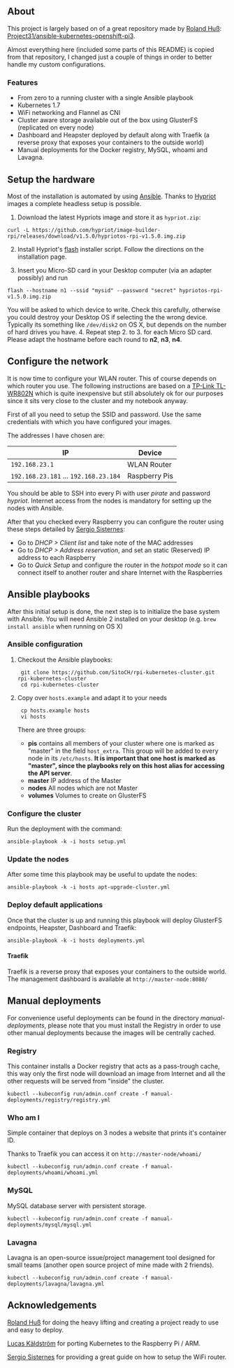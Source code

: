 ## About

This project is largely based on of a great repository made by [Roland Huß](https://github.com/rhuss):
[Project31/ansible-kubernetes-openshift-pi3](https://github.com/Project31/ansible-kubernetes-openshift-pi3).

Almost everything here (included some parts of this README) is copied from that repository, I changed just a couple of things in order to better handle my custom configurations.

### Features

* From zero to a running cluster with a single Ansible playbook
* Kubernetes 1.7
* WiFi networking and Flannel as CNI
* Cluster aware storage available out of the box using GlusterFS (replicated on every node)
* Dashboard and Heapster deployed by default along with Traefik (a reverse proxy that exposes your containers to the outside world)
* Manual deployments for the Docker registry, MySQL, whoami and Lavagna.

## Setup the hardware

Most of the installation is automated by using [Ansible](https://www.ansible.com/).
Thanks to [Hypriot](https://github.com/hypriot/image-builder-rpi/releases/latest) images a complete headless setup is possible.

1. Download the latest Hypriots image and store it as `hypriot.zip`:
```
curl -L https://github.com/hypriot/image-builder-rpi/releases/download/v1.5.0/hypriotos-rpi-v1.5.0.img.zip
```
2. Install Hypriot's [flash](https://github.com/hypriot/flash) installer script. Follow the directions on the installation page.

3. Insert you Micro-SD card in your Desktop computer (via an adapter possibly) and run
```
flash --hostname n1 --ssid "mysid" --password "secret" hypriotos-rpi-v1.5.0.img.zip
```
   You will be asked to which device to write. Check this carefully, otherwise you could destroy your Desktop OS if selecting the the wrong device. Typically its something like `/dev/disk2` on OS X, but depends on the number of hard drives you have.
4. Repeat step 2. to 3. for each Micro SD card. Please adapt the hostname before each round to **n2**, **n3**, **n4**.

## Configure the network

It is now time to configure your WLAN router. This of course depends on which router you use. The following instructions are based on a [TP-Link TL-WR802N](http://www.tp-link.de/products/details/TL-WR802N.html) which is quite inexpensive but still absolutely ok for our purposes since it sits very close to the cluster and my notebook anyway.

First of all you need to setup the SSID and password. Use the same credentials with which you have configured your images.

The addresses I have chosen are:

| IP                                    | Device          |
| ------------------------------------- | --------------- |
| `192.168.23.1`                        | WLAN Router     |
| `192.168.23.181` ... `192.168.23.184` | Raspberry Pis   |


You should be able to SSH into every Pi with user *pirate* and password *hypriot*. Internet access from the nodes is mandatory for setting up the nodes with Ansible.

After that you checked every Raspberry you can configure the router using these steps detailed by [Sergio Sisternes](https://twitter.com/sesispla):

* Go to *DHCP > Client list* and take note of the MAC addresses
* Go to *DHCP > Address reservation*, and set an static (Reserved) IP address to each Raspberry
* Go to *Quick Setup* and configure the router in the *hotspot mode* so it can connect itself to another router and share Internet with the Raspberries

## Ansible playbooks

After this initial setup is done, the next step is to initialize the base system with Ansible. You will need Ansible 2 installed on your desktop (e.g. `brew install ansible` when running on OS X)

### Ansible configuration

1. Checkout the Ansible playbooks:

        git clone https://github.com/SitoCH/rpi-kubernetes-cluster.git rpi-kubernetes-cluster
        cd rpi-kubernetes-cluster

2. Copy over `hosts.example` and adapt it to your needs

        cp hosts.example hosts
        vi hosts

   There are three groups:

   * **pis** contains all members of your cluster where one is marked as "master" in the field `host_extra`. This group will be added to every node in its `/etc/hosts`. **It is important that one host is marked as "master", since the playbooks rely on this host alias for accessing the API server**.
   * **master** IP address of the Master
   * **nodes** All nodes which are not Master
   * **volumes** Volumes to create on GlusterFS

### Configure the cluster

Run the deployment with the command:

    ansible-playbook -k -i hosts setup.yml

### Update the nodes

After some time this playbook may be useful to update the nodes:

    ansible-playbook -k -i hosts apt-upgrade-cluster.yml

### Deploy default applications

Once that the cluster is up and running this playbook will deploy GlusterFS endpoints, Heapster, Dashboard and Traefik:

    ansible-playbook -k -i hosts deployments.yml

#### Traefik

Traefik is a reverse proxy that exposes your containers to the outside world. The management dashboard is available at `http://master-node:8080/`

## Manual deployments

For convenience useful deployments can be found in the directory *manual-deployments*, please note that you must install the Registry in order to use other manual deployments because the images will be centrally cached.

### Registry

This container installs a Docker registry that acts as a pass-trough cache, this way only the first node will download an image from Internet and all the other requests will be served from "inside" the cluster.

    kubectl --kubeconfig run/admin.conf create -f manual-deployments/registry/registry.yml

### Who am I

Simple container that deploys on 3 nodes a website that prints it's container ID.

Thanks to Traefik you can access it on `http://master-node/whoami/`

    kubectl --kubeconfig run/admin.conf create -f manual-deployments/whoami/whoami.yml

### MySQL

MySQL database server with persistent storage.

    kubectl --kubeconfig run/admin.conf create -f manual-deployments/mysql/mysql.yml

### Lavagna

Lavagna is an open-source issue/project management tool designed for small teams (another open source project of mine made with 2 friends).

    kubectl --kubeconfig run/admin.conf create -f manual-deployments/lavagna/lavagna.yml



## Acknowledgements

[Roland Huß](https://github.com/rhuss) for doing the heavy lifting and creating a project ready to use and easy to deploy.

[Lucas Käldström](https://github.com/luxas) for porting Kubernetes to the Raspberry Pi / ARM.

[Sergio Sisternes](https://twitter.com/sesispla) for providing a great guide on how to setup the WiFi router.